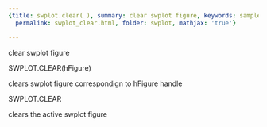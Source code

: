 ```yaml
---
{title: swplot.clear( ), summary: clear swplot figure, keywords: sample, sidebar: sw_sidebar,
  permalink: swplot_clear.html, folder: swplot, mathjax: 'true'}

---
```

clear swplot figure
 
SWPLOT.CLEAR(hFigure)
 
clears swplot figure correspondign to hFigure handle
 
SWPLOT.CLEAR
 
clears the active swplot figure
